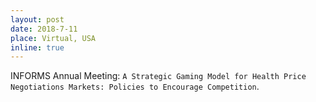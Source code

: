 ```yaml
---
layout: post
date: 2018-7-11
place: Virtual, USA
inline: true
---
```


INFORMS Annual Meeting: `A Strategic Gaming Model for Health Price Negotiations Markets: Policies to Encourage Competition`.
